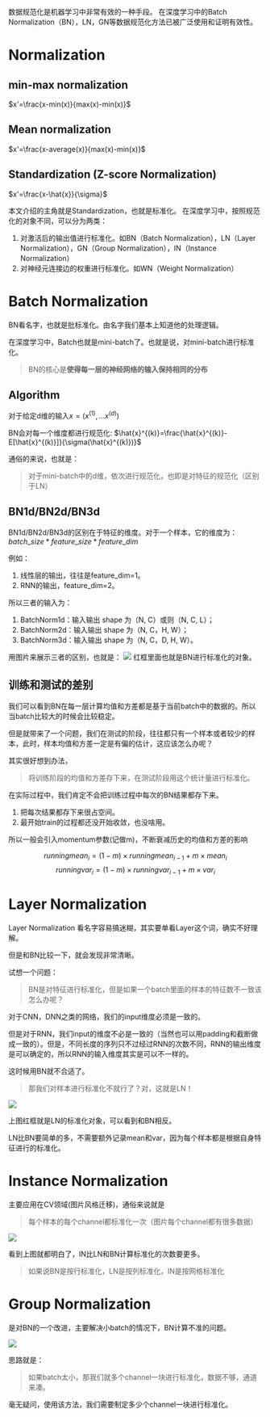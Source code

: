 数据规范化是机器学习中非常有效的一种手段。
在深度学习中的Batch Normalization（BN），LN，GN等数据规范化方法已被广泛使用和证明有效性。

# Normalization
## min-max normalization
$x'=\frac{x-min(x)}{max(x)-min(x)}$

## Mean normalization
$x'=\frac{x-average(x)}{max(x)-min(x)}$

## Standardization (Z-score Normalization)
$x'=\frac{x-\hat{x}}{\sigma}$

本文介绍的主角就是Standardization，也就是标准化。
在深度学习中，按照规范化的对象不同，可以分为两类：
1. 对激活后的输出值进行标准化。如BN（Batch Normalization），LN（Layer Normalization），GN（Group Normalization），IN（Instance Normalization）
2. 对神经元连接边的权重进行标准化。如WN（Weight Normalization）

# Batch Normalization
BN看名字，也就是批标准化。由名字我们基本上知道他的处理逻辑。

在深度学习中，Batch也就是mini-batch了。也就是说，对mini-batch进行标准化。

>BN的核心是**使得每一层的神经网络的输入保持相同的分布**

## Algorithm
对于给定d维的输入$x=(x^{(1)},...x^{(d)})$

BN会对每一个维度都进行规范化:
$\hat{x}^{(k)}=\frac{\hat{x}^{(k)}-E[\hat{x}^{(k)}]}{\sigma(\hat{x}^{(k)})}$

通俗的来说，也就是：
>对于mini-batch中的d维，依次进行规范化，也即是对特征的规范化（区别于LN）

## BN1d/BN2d/BN3d
BN1d/BN2d/BN3d的区别在于特征的维度。对于一个样本，它的维度为：
$batch\_size*feature\_size*feature\_dim$

例如：
1. 线性层的输出，往往是feature_dim=1。
2. RNN的输出，feature_dim=2。

所以三者的输入为：
1. BatchNorm1d：输入输出 shape 为（N, C）或则（N, C, L）；
2. BatchNorm2d：输入输出 shape 为（N, C，H, W）；
3. BatchNorm3d：输入输出 shape 为（N, C，D, H, W）。


用图片来展示三者的区别，也就是：
![](pics/BN.jpg)
红框里面也就是BN进行标准化的对象。

## 训练和测试的差别
我们可以看到BN在每一层计算均值和方差都是基于当前batch中的数据的。所以当batch比较大的时候会比较稳定。

但是就带来了一个问题，我们在测试的阶段，往往都只有一个样本或者较少的样本，此时，样本均值和方差一定是有偏的估计，这应该怎么办呢？

其实很好想到办法，
>将训练阶段的均值和方差存下来，在测试阶段用这个统计量进行标准化。

在实际过程中，我们肯定不会把训练过程中每次的BN结果都存下来。
1. 把每次结果都存下来很占空间。
2. 最开始train的过程都还没开始收敛，也没啥用。

所以一般会引入momentum参数(记做m)，不断衰减历史的均值和方差的影响

$$runningmean_{i}=(1-m)\times runningmean_{i-1}+m\times mean_{i} $$ 
$$runningvar_{i}=(1-m)\times runningvar_{i-1}+m\times var_{i}$$

# Layer Normalization
Layer Normalization 看名字容易搞迷糊，其实要单看Layer这个词，确实不好理解。

但是和BN比较一下，就会发现非常清晰。

试想一个问题：
>BN是对特征进行标准化，但是如果一个batch里面的样本的特征数不一致该怎么办呢？

对于CNN，DNN之类的网络，我们的input维度必须是一致的。

但是对于RNN，我们input的维度不必是一致的（当然也可以用padding和截断做成一致的）。但是，不同长度的序列只不过经过RNN的次数不同，RNN的输出维度是可以确定的，所以RNN的输入维度其实是可以不一样的。

这时候用BN就不合适了。

>那我们对样本进行标准化不就行了？对，这就是LN！

![](pics/LN.jpg)

上图红框就是LN的标准化对象，可以看到和BN相反。

LN比BN要简单的多，不需要额外记录mean和var，因为每个样本都是根据自身特征进行的标准化。

# Instance Normalization
主要应用在CV领域(图片风格迁移)，通俗来说就是
>每个样本的每个channel都标准化一次（图片每个channel都有很多数据）

![](pics/IN.jpg)

看到上图就都明白了，IN比LN和BN计算标准化的次数要更多。
>如果说BN是按行标准化，LN是按列标准化，IN是按网格标准化

# Group Normalization
是对BN的一个改进，主要解决小batch的情况下，BN计算不准的问题。

![](pics/GN.jpg)

思路就是：
>如果batch太小，那我们就多个channel一块进行标准化，数据不够，通道来凑。

毫无疑问，使用该方法，我们需要制定多少个channel一块进行标准化。

